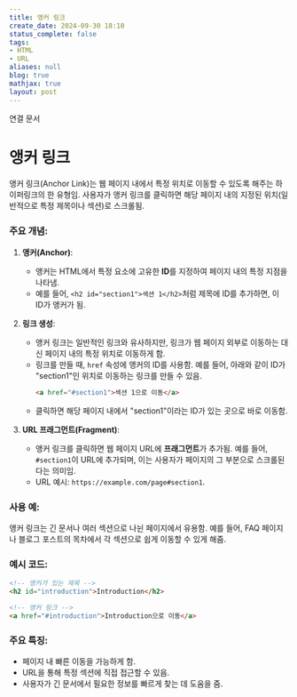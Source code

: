 ```yaml
---
title: 앵커 링크
create_date: 2024-09-30 18:10
status_complete: false
tags:
- HTML
- URL
aliases: null
blog: true
mathjax: true
layout: post
---
```

연결 문서


# 앵커 링크

앵커 링크(Anchor Link)는 웹 페이지 내에서 특정 위치로 이동할 수 있도록 해주는 하이퍼링크의 한 유형임. 사용자가 앵커 링크를 클릭하면 해당 페이지 내의 지정된 위치(일반적으로 특정 제목이나 섹션)로 스크롤됨.

### 주요 개념:

1. **앵커(Anchor)**:
   - 앵커는 HTML에서 특정 요소에 고유한 **ID**를 지정하여 페이지 내의 특정 지점을 나타냄.
   - 예를 들어, `<h2 id="section1">섹션 1</h2>`처럼 제목에 ID를 추가하면, 이 ID가 앵커가 됨.

2. **링크 생성**:
   - 앵커 링크는 일반적인 링크와 유사하지만, 링크가 웹 페이지 외부로 이동하는 대신 페이지 내의 특정 위치로 이동하게 함.
   - 링크를 만들 때, `href` 속성에 앵커의 ID를 사용함. 예를 들어, 아래와 같이 ID가 "section1"인 위치로 이동하는 링크를 만들 수 있음.
     ```html
     <a href="#section1">섹션 1으로 이동</a>
     ```
   - 클릭하면 해당 페이지 내에서 "section1"이라는 ID가 있는 곳으로 바로 이동함.

3. **URL 프래그먼트(Fragment)**:
   - 앵커 링크를 클릭하면 웹 페이지 URL에 **프래그먼트**가 추가됨. 예를 들어, `#section1`이 URL에 추가되며, 이는 사용자가 페이지의 그 부분으로 스크롤된다는 의미임.
   - URL 예시: `https://example.com/page#section1`.

### 사용 예:
앵커 링크는 긴 문서나 여러 섹션으로 나뉜 페이지에서 유용함. 예를 들어, FAQ 페이지나 블로그 포스트의 목차에서 각 섹션으로 쉽게 이동할 수 있게 해줌.

### 예시 코드:
```html
<!-- 앵커가 있는 제목 -->
<h2 id="introduction">Introduction</h2>

<!-- 앵커 링크 -->
<a href="#introduction">Introduction으로 이동</a>
```

### 주요 특징:
- 페이지 내 빠른 이동을 가능하게 함.
- URL을 통해 특정 섹션에 직접 접근할 수 있음.
- 사용자가 긴 문서에서 필요한 정보를 빠르게 찾는 데 도움을 줌.